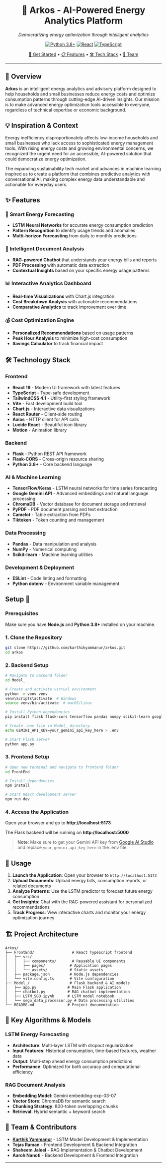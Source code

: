 <div align="center">

# 🌱 Arkos - AI-Powered Energy Analytics Platform

_Democratizing energy optimization through intelligent analytics_

[![Python 3.8+](https://img.shields.io/badge/python-3.8+-blue.svg)](https://www.python.org/downloads/)
[![React](https://img.shields.io/badge/React-18+-61DAFB.svg)](https://reactjs.org/)
[![TypeScript](https://img.shields.io/badge/TypeScript-4.9+-3178C6.svg)](https://www.typescriptlang.org/)

[🚀 Get Started](#setup-) • [📋 Features](#features) • [🛠️ Tech Stack](#technology-stack) • [👥 Team](#team--contributors)

</div>

---

## 🎯 Overview

**Arkos** is an intelligent energy analytics and advisory platform designed to help households and small businesses reduce energy costs and optimize consumption patterns through cutting-edge AI-driven insights. Our mission is to make advanced energy optimization tools accessible to everyone, regardless of technical expertise or economic background.

## 💡 Inspiration & Context

Energy inefficiency disproportionately affects low-income households and small businesses who lack access to sophisticated energy management tools. With rising energy costs and growing environmental concerns, we recognized the urgent need for an accessible, AI-powered solution that could democratize energy optimization.

The expanding sustainability tech market and advances in machine learning inspired us to create a platform that combines predictive analytics with conversational AI, making complex energy data understandable and actionable for everyday users.

## ✨ Features

### 🔮 **Smart Energy Forecasting**

- **LSTM Neural Networks** for accurate energy consumption prediction
- **Pattern Recognition** to identify usage trends and anomalies
- **Multi-horizon Forecasting** from daily to monthly predictions

### 🤖 **Intelligent Document Analysis**

- **RAG-powered Chatbot** that understands your energy bills and reports
- **PDF Processing** with automatic data extraction
- **Contextual Insights** based on your specific energy usage patterns

### 📊 **Interactive Analytics Dashboard**

- **Real-time Visualizations** with Chart.js integration
- **Cost Breakdown Analysis** with actionable recommendations
- **Comparative Analytics** to track improvement over time

### 💰 **Cost Optimization Engine**

- **Personalized Recommendations** based on usage patterns
- **Peak Hour Analysis** to minimize high-cost consumption
- **Savings Calculator** to track financial impact

## 🛠️ Technology Stack

### Frontend

- **React 19** - Modern UI framework with latest features
- **TypeScript** - Type-safe development
- **TailwindCSS 4.1** - Utility-first styling framework
- **Vite** - Fast development build tool
- **Chart.js** - Interactive data visualizations
- **React Router** - Client-side routing
- **Axios** - HTTP client for API calls
- **Lucide React** - Beautiful icon library
- **Motion** - Animation library

### Backend

- **Flask** - Python REST API framework
- **Flask-CORS** - Cross-origin resource sharing
- **Python 3.8+** - Core backend language

### AI & Machine Learning

- **TensorFlow/Keras** - LSTM neural networks for time series forecasting
- **Google Gemini API** - Advanced embeddings and natural language processing
- **ChromaDB** - Vector database for document storage and retrieval
- **PyPDF** - PDF document parsing and text extraction
- **Camelot** - Table extraction from PDFs
- **Tiktoken** - Token counting and management

### Data Processing

- **Pandas** - Data manipulation and analysis
- **NumPy** - Numerical computing
- **Scikit-learn** - Machine learning utilities

### Development & Deployment

- **ESLint** - Code linting and formatting
- **Python dotenv** - Environment variable management

## Setup 🚀

### Prerequisites

Make sure you have **Node.js** and **Python 3.8+** installed on your machine.

### 1. Clone the Repository

```bash
git clone https://github.com/karthikyammanur/arkos.git
cd arkos
```

### 2. Backend Setup

```bash
# Navigate to backend folder
cd Model_

# Create and activate virtual environment
python -m venv venv
venv\Scripts\activate  # Windows
source venv/bin/activate  # macOS/Linux

# Install Python dependencies
pip install flask flask-cors tensorflow pandas numpy scikit-learn google-generativeai chromadb PyMuPDF python-dotenv

# Create .env file in Model_ directory
echo GEMINI_API_KEY=your_gemini_api_key_here > .env

# Start Flask server
python app.py
```

### 3. Frontend Setup

```bash
# Open new terminal and navigate to frontend folder
cd FrontEnd

# Install dependencies
npm install

# Start React development server
npm run dev
```

### 4. Access the Application

Open your browser and go to **http://localhost:5173**

The Flask backend will be running on **http://localhost:5000**

> **Note**: Make sure to get your Gemini API key from [Google AI Studio](https://makersuite.google.com/app/apikey) and replace `your_gemini_api_key_here` in the .env file.

## 🚀 Usage

1. **Launch the Application**: Open your browser to `http://localhost:5173`
2. **Upload Documents**: Upload energy bills, consumption reports, or related documents
3. **Analyze Patterns**: Use the LSTM predictor to forecast future energy consumption
4. **Get Insights**: Chat with the RAG-powered assistant for personalized recommendations
5. **Track Progress**: View interactive charts and monitor your energy optimization journey

## 🏗️ Project Architecture

```
Arkos/
├── FrontEnd/                 # React TypeScript frontend
│   ├── src/
│   │   ├── components/       # Reusable UI components
│   │   ├── pages/           # Application pages
│   │   └── assets/          # Static assets
│   ├── package.json         # Node.js dependencies
│   └── vite.config.ts       # Vite configuration
├── Model_/                  # Flask backend & AI models
│   ├── app.py              # Main Flask application
│   ├── chatbot.py          # RAG chatbot implementation
│   ├── LSTM_SGO.ipynb      # LSTM model notebook
│   └── sego_data_processor.py # Data processing utilities
└── README.md               # Project documentation
```

## 🎯 Key Algorithms & Models

### LSTM Energy Forecasting

- **Architecture**: Multi-layer LSTM with dropout regularization
- **Input Features**: Historical consumption, time-based features, weather data
- **Output**: Multi-step ahead energy consumption predictions
- **Performance**: Optimized for both accuracy and computational efficiency

### RAG Document Analysis

- **Embedding Model**: Gemini embedding-exp-03-07
- **Vector Store**: ChromaDB for semantic search
- **Chunking Strategy**: 800-token overlapping chunks
- **Retrieval**: Hybrid semantic + keyword search

## 👥 Team & Contributors

- **[Karthik Yammanur](https://github.com/karthikyammanur)** - LSTM Model Development & Implementation
- **Tejas Raman** - Frontend Development & Backend Integration
- **Shaheem Jaleel** - RAG Implementation & Chatbot Development
- **Aaroh Nanoti** - Backend Development & Frontend Integration

---
